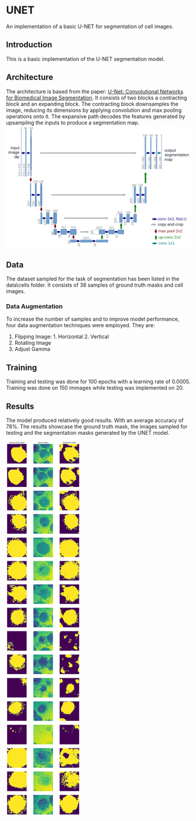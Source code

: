 # UNET
An implementation of a basic U-NET for segmentation of cell images.

## Introduction
This is a basic implementation of the U-NET segmentation model. 
## Architecture
The architecture is based from the paper: [U-Net: Convolutional Networks for Biomedical Image Segmentation](https://arxiv.org/pdf/1505.04597.pdf). It consists of two blocks a contracting block and an expanding block. The contracting block downsamples the image, reducing its dimensions by applying convolution and max pooling operations onto it. The expansive path decodes the features generated by upsampling the inputs to produce a segmentation map.
![UNET Architecture](arch.png)

## Data 
The dataset sampled for the task of segmentation has been listed in the data\cells folder. It consists of 38 samples of ground truth masks and cell images. 
### Data Augmentation
To increase the number of samples and to improve model performance, four data augmentation techniques were employed. They are:
  1. Flipping Image: 
    1. Horizontal
    2. Vertical
  2. Rotating Image
  3. Adjust Gamma
  
## Training
Training and testing was done for 100 epochs with a learning rate of 0.0005. Training was done on 150 immages while testing was implemented on 20. 


## Results
The model produced relatively good results. With an average accuracy of 78%. The results showcase the ground truth mask, the images sampled for testing and the segmentation masks generated by the UNET model.

![Segmentation Results](results.png)
